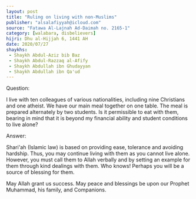 ```yaml
---
layout: post
title: "Ruling on living with non-Muslims"
publisher: "alsalafiyyah@icloud.com"
source: "Fatawa Al-Lajnah Ad-Daimah no. 2165-1"
category: [walabara, disbelievers]
hijri: Dhu al-Hijjah 6, 1441 AH
date: 2020/07/27
shaykhs: 
 - Shaykh Abdul-Aziz bib Baz
 - Shaykh Abdul-Razzaq al-Afify
 - Shaykh Abdullah ibn Ghudayyan
 - Shaykh Abdullah ibn Qa'ud
---
```


Question: 

I live with ten colleagues of various nationalities, including nine Christians and one atheist. We have our main meal together on one table. The meal is prepared alternately by two students. Is it permissible to eat with them, bearing in mind that it is beyond my financial ability and student conditions to live alone?

Answer:

Shari'ah (Islamic law) is based on providing ease, tolerance and avoiding hardship. Thus, you may continue living with them as you cannot live alone. However, you must call them to Allah verbally and by setting an example for them through kind dealings with them. Who knows! Perhaps you will be a source of blessing for them.

May Allah grant us success. May peace and blessings be upon our Prophet Muhammad, his family, and Companions.
